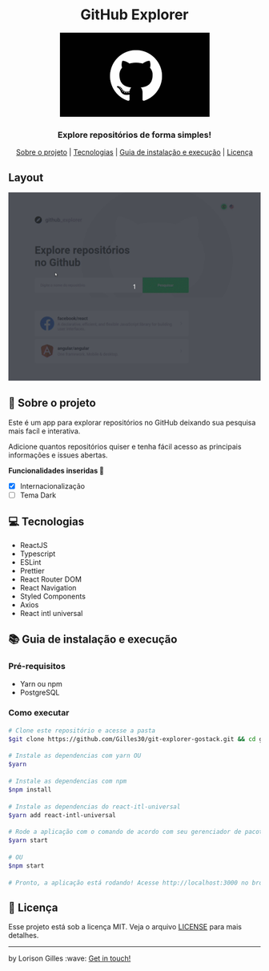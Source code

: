 
<h1 align="center">
 GitHub Explorer
</h1>

<p align="center">
 <img src=".github/githublogo.png">
</p>

<h3 align="center">
 Explore repositórios de forma simples!
</h3>

<p align="center">
  <a href="#rocket-sobre-o-projeto">Sobre o projeto</a> | <a href="#computer-tecnologias">Tecnologias</a> | <a href="#books-guia-de-instalação-e-execução">Guia de instalação e execução</a> | <a href="#scroll-licença">Licença</a>
</p>

## Layout
<img src=".github/githubexplorer.gif">

## :rocket: Sobre o projeto

<p>Este é um app para explorar repositórios no GitHub deixando sua pesquisa mais facíl e interativa.</p>
<p>Adicione quantos repositórios quiser e tenha fácil acesso as principais informações e issues abertas.</p>

<strong>Funcionalidades inseridas :rocket: </strong>

- [X] Internacionalização
- [ ] Tema Dark

## :computer: Tecnologias

- ReactJS
- Typescript
- ESLint
- Prettier
- React Router DOM
- React Navigation
- Styled Components
- Axios
- React intl universal

## :books: Guia de instalação e execução

### Pré-requisitos

- Yarn ou npm
- PostgreSQL

### Como executar

```bash
# Clone este repositório e acesse a pasta
$git clone https://github.com/Gilles30/git-explorer-gostack.git && cd git-explorer-gostack

# Instale as dependencias com yarn OU
$yarn

# Instale as dependencias com npm
$npm install

# Instale as dependencias do react-itl-universal
$yarn add react-intl-universal

# Rode a aplicação com o comando de acordo com seu gerenciador de pacotes
$yarn start

# OU
$npm start

# Pronto, a aplicação está rodando! Acesse http://localhost:3000 no browser.
```

## :scroll: Licença

Esse projeto está sob a licença MIT. Veja o arquivo <a href="https://github.com/Gilles30/git-explorer-gostack/LICENSE">LICENSE</a> para mais detalhes.

<hr />
<p>by Lorison Gilles :wave: <a href="https://www.linkedin.com/in/lorison-gilles/">Get in touch!</a></p>
